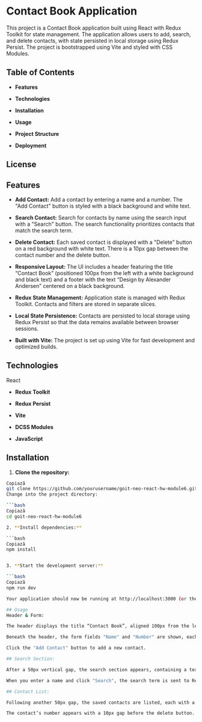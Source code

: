 # Contact Book Application
This project is a Contact Book application built using React with Redux Toolkit for state management. The application allows users to add, search, and delete contacts, with state persisted in local storage using Redux Persist. The project is bootstrapped using Vite and styled with CSS Modules.

## Table of Contents
  - **Features**

  - **Technologies**

  - **Installation**

  - **Usage**

  - **Project Structure**

  - **Deployment**

## License

## Features
- **Add Contact:**
Add a contact by entering a name and a number. The "Add Contact" button is styled with a black background and white text.

- **Search Contact:**
Search for contacts by name using the search input with a "Search" button. The search functionality prioritizes contacts that match the search term.

- **Delete Contact:**
Each saved contact is displayed with a "Delete" button on a red background with white text. There is a 10px gap between the contact number and the delete button.

- **Responsive Layout:**
The UI includes a header featuring the title “Contact Book” (positioned 100px from the left with a white background and black text) and a footer with the text “Design by Alexander Andersen” centered on a black background.

- **Redux State Management:**
Application state is managed with Redux Toolkit. Contacts and filters are stored in separate slices.

- **Local State Persistence:**
Contacts are persisted to local storage using Redux Persist so that the data remains available between browser sessions.

- **Built with Vite:**
The project is set up using Vite for fast development and optimized builds.

## Technologies
React

- **Redux Toolkit**

- **Redux Persist**

- **Vite**

- **DCSS Modules**

- **JavaScript**

## Installation

1. **Clone the repository:**

```bash
Copiază
git clone https://github.com/yourusername/goit-neo-react-hw-module6.git
Change into the project directory:

```bash
Copiază
cd goit-neo-react-hw-module6

2. **Install dependencies:**

```bash
Copiază
npm install


3. **Start the development server:**

```bash
Copiază
npm run dev

Your application should now be running at http://localhost:3000 (or the default port provided by Vite).

## Usage
Header & Form:

The header displays the title “Contact Book”, aligned 100px from the left.

Beneath the header, the form fields "Name" and "Number" are shown, each on its own line, with their inputs styled accordingly.

Click the "Add Contact" button to add a new contact.

## Search Section:

After a 50px vertical gap, the search section appears, containing a text input and a "Search" button.

When you enter a name and click "Search", the search term is sent to Redux, and the list is updated to display matching contacts first.

## Contact List:

Following another 50px gap, the saved contacts are listed, each with a "Delete" button (with a red background).

The contact’s number appears with a 10px gap before the delete button.

